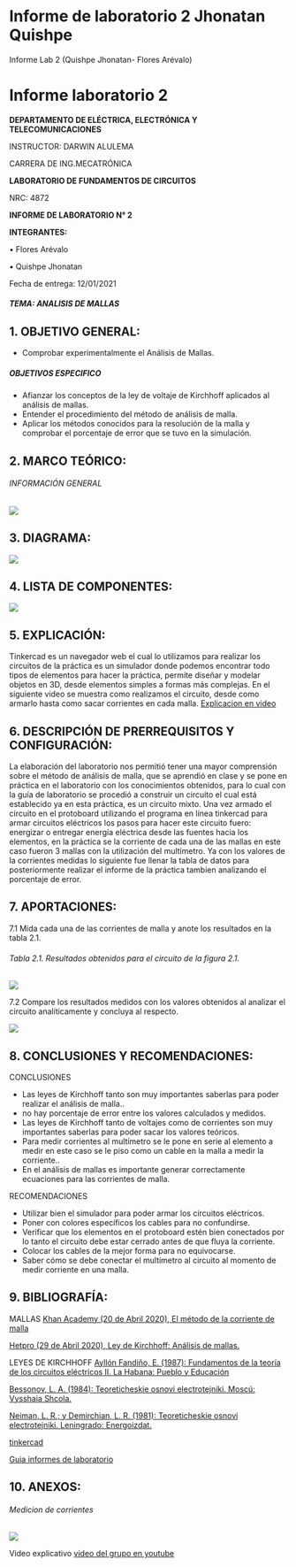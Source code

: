# Informe de laboratorio 2 Jhonatan Quishpe 
Informe Lab 2 (Quishpe Jhonatan- Flores Arévalo)
# Informe laboratorio 2

**DEPARTAMENTO DE ELÉCTRICA, ELECTRÓNICA Y TELECOMUNICACIONES**

INSTRUCTOR: DARWIN ALULEMA

CARRERA DE ING.MECATRÓNICA

**LABORATORIO DE FUNDAMENTOS DE CIRCUITOS**

NRC: 4872

**INFORME DE LABORATORIO N° 2**

**INTEGRANTES:**

•	Flores Arévalo

•	Quishpe Jhonatan 


Fecha de entrega: 12/01/2021




##### TEMA: ANALISIS DE MALLAS

## 1.	OBJETIVO GENERAL:  
- Comprobar experimentalmente el Análisis de Mallas.

##### OBJETIVOS ESPECIFICO
- Afianzar los conceptos de la ley de voltaje de Kirchhoff aplicados al análisis de mallas.
- Entender el procedimiento del método de análisis de malla.
- Aplicar los métodos conocidos para la resolución de la malla y comprobar el porcentaje de error que se tuvo en la simulación.


## 2.	MARCO TEÓRICO: 
###### INFORMACIÓN GENERAL

![](https://fotos.subefotos.com/45edf69f3854777e89d98e849ea23437o.jpg)




## 3.	DIAGRAMA: 

![](https://fotos.subefotos.com/a49625133e27a1346a1f6a67da3591a6o.jpg)


## 4.	LISTA DE COMPONENTES: 


![](https://fotos.subefotos.com/50b6c31029a2d5c85b6d24070a211d3do.jpg)


## 5.	EXPLICACIÓN: 
Tinkercad es un navegador web el cual lo utilizamos para realizar los circuitos de la práctica es un simulador donde podemos encontrar todo tipos de elementos para hacer la práctica,  permite diseñar y modelar objetos en 3D, desde elementos simples a formas más complejas. En el siguiente video se muestra como realizamos el circuito, desde como armarlo hasta como sacar corrientes en cada malla.
[Explicacion en video ](https://youtu.be/xx26RlqAQiM)







## 6.	DESCRIPCIÓN DE PRERREQUISITOS Y CONFIGURACIÓN: 


La elaboración del laboratorio nos permitió tener una mayor comprensión sobre el método de análisis de malla, que se aprendió en clase y se pone en práctica en el laboratorio con los conocimientos obtenidos, para lo cual con la guía de laboratorio se procedió a construir un circuito el cual está establecido ya en esta práctica, es un circuito mixto. Una vez armado el circuito en el protoboard utilizando el programa en línea tinkercad para armar circuitos eléctricos los pasos para hacer este circuito fuero: energizar o entregar energía eléctrica desde las fuentes hacia los elementos, en la práctica se la corriente de cada una de las mallas en este caso fueron 3 mallas con la utilización del multímetro. Ya con los valores de la corrientes medidas lo siguiente fue llenar la tabla de datos para posteriormente realizar el informe de la práctica tambien analizando el porcentaje de error.



## 7.	APORTACIONES: 

7.1 Mida cada una de las corrientes de malla y anote los resultados en la tabla 2.1.

###### Tabla 2.1. Resultados obtenidos para el circuito de la figura 2.1.


![](https://fotos.subefotos.com/ca22381021069b4786df9e79afcc8136o.jpg)


7.2 Compare los resultados medidos con los valores obtenidos al analizar el circuito analíticamente y concluya al respecto.

![](https://fotos.subefotos.com/306c093fd10a1f8dab2d14cdf821db84o.jpg)

## 8.	CONCLUSIONES Y RECOMENDACIONES: 

CONCLUSIONES 

- 	Las leyes de Kirchhoff tanto son muy importantes saberlas para poder realizar el análisis de malla..
- no hay porcentaje de error entre los valores calculados y medidos.
- Las leyes de Kirchhoff tanto de voltajes como de corrientes son muy importantes saberlas para poder sacar los valores teóricos. 
- Para medir corrientes al multímetro se le pone en serie al elemento a medir en este caso se le piso como un cable en la malla a medir la corriente..
- En el análisis de mallas es importante generar correctamente ecuaciones para las corrientes de malla.

RECOMENDACIONES 
- Utilizar bien el simulador para poder armar los circuitos eléctricos.
- Poner con colores específicos los cables para no confundirse.
- Verificar que los elementos en el protoboard estén bien conectados por lo tanto el circuito debe estar cerrado antes de que fluya la corriente.
- Colocar los cables de la mejor forma para no equivocarse.
- Saber cómo se debe conectar el multímetro al circuito al momento de medir corriente en una malla.

## 9.	BIBLIOGRAFÍA: 


MALLAS
[Khan Academy (20 de Abril 2020), El método de la corriente de malla](https://es.khanacademy.org/science/electrical-engineering/ee-circuit-analysis-topic/ee-dc-circuit-analysis/a/ee-mesh-current-method)

[Hetpro (29 de Abril 2020), Ley de Kirchhoff: Análisis de mallas.](https://hetpro-store.com/TUTORIALES/ley-de-kirchhoff-analisis-de-mallas/)

LEYES DE KIRCHHOFF
[Ayllón Fandiño, E. (1987): Fundamentos de la teoría de los circuitos eléctricos II. La Habana: Pueblo y Educación](http://wwwprof.uniandes.edu.co/~ant-sala/descargas/LibroFDC.pdf)

[Bessonov, L. A. (1984): Teoreticheskie osnovi electrotejniki. Moscú: Vysshaia Shcola. ](https://urss.ru/cgi-bin/db.pl?lang=sp&blang=en&page=Catalog&list=299")

[Neiman, L. R.; y Demirchian, L. R. (1981): Teoreticheskie osnovi electrotejniki. Leningrado: Energoizdat. ](https://www.ecured.cu/Leyes_de_Kirchhoff#La_primera_ley_de_Kirchhoff.2C_o_ley_de_los_nodos.2C_o_ley_de_las_corrientes)

[tinkercad](https://www.tinkercad.com/things/8h0Km2KYppC-funky-trug/editel?tenant=circuits "tinkercad")


[Guia informes de laboratorio ](https://github.com/doalulema/Informe/blob/master/README.md "Guia informes de laboratorio ")




## 10.	ANEXOS: 
###### Medicion de corrientes 
![](https://fotos.subefotos.com/09978bb1d161432dea68081dedf29b5co.jpg)


Video explicativo 
[video del grupo en youtube](https://youtu.be/xx26RlqAQiM)

